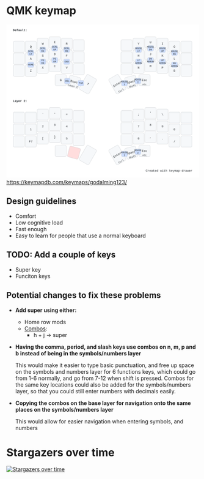 # QMK keymap

![Visual representation of the 30 key keymap](./keymap.svg)
https://keymapdb.com/keymaps/godalming123/

## Design guidelines
- Comfort
- Low cognitive load
- Fast enough
- Easy to learn for people that use a normal keyboard

## TODO: Add a couple of keys
- Super key
- Funciton keys

## Potential changes to fix these problems
- **Add super using either:**
  - Home row mods
  - [Combos](https://docs.qmk.fm/#/feature_combo):
    - h + j -> super

- **Having the comma, period, and slash keys use combos on n, m, p and b instead of being in the symbols/numbers layer**

  This would make it easier to type basic punctuation, and free up space on the symbols and numbers layer for 6 functions keys, which could go from 1-6 normally, and go from 7-12 when shift is pressed. Combos for the same key locations could also be added for the symbols/numbers layer, so that you could still enter numbers with decimals easily.
- **Copying the combos on the base layer for navigation onto the same places on the symbols/numbers layer**
  
  This would allow for easier navigation when entering symbols, and numbers

# Stargazers over time
[![Stargazers over time](https://starchart.cc/godalming123/qmk-keymap.svg)](https://starchart.cc/godalming123/qmk-keymap)